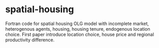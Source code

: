 # spatial-housing
Fortran code for spatial housing
OLG model with incomplete market, heterogenous agents, housing, housing tenure, endogenous location choice.
First paper introduce location choice, house price and regional productivity difference. 
